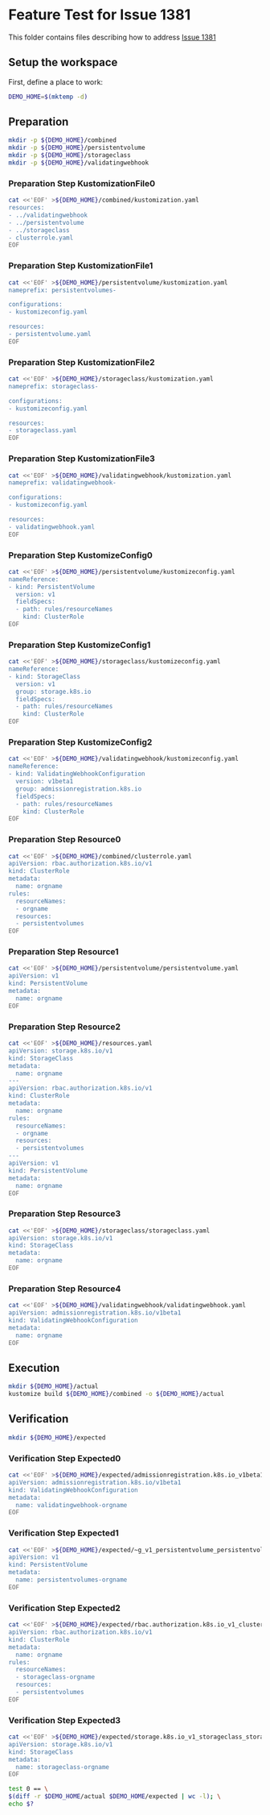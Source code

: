 # Feature Test for Issue 1381


This folder contains files describing how to address [Issue 1381](https://github.com/kubernetes-sigs/kustomize/issues/1381)

## Setup the workspace

First, define a place to work:

<!-- @makeWorkplace @test -->
```bash
DEMO_HOME=$(mktemp -d)
```

## Preparation

<!-- @makeDirectories @test -->
```bash
mkdir -p ${DEMO_HOME}/combined
mkdir -p ${DEMO_HOME}/persistentvolume
mkdir -p ${DEMO_HOME}/storageclass
mkdir -p ${DEMO_HOME}/validatingwebhook
```

### Preparation Step KustomizationFile0

<!-- @createKustomizationFile0 @test -->
```bash
cat <<'EOF' >${DEMO_HOME}/combined/kustomization.yaml
resources:
- ../validatingwebhook
- ../persistentvolume
- ../storageclass
- clusterrole.yaml
EOF
```


### Preparation Step KustomizationFile1

<!-- @createKustomizationFile1 @test -->
```bash
cat <<'EOF' >${DEMO_HOME}/persistentvolume/kustomization.yaml
nameprefix: persistentvolumes-

configurations:
- kustomizeconfig.yaml

resources:
- persistentvolume.yaml
EOF
```


### Preparation Step KustomizationFile2

<!-- @createKustomizationFile2 @test -->
```bash
cat <<'EOF' >${DEMO_HOME}/storageclass/kustomization.yaml
nameprefix: storageclass-

configurations:
- kustomizeconfig.yaml

resources:
- storageclass.yaml
EOF
```


### Preparation Step KustomizationFile3

<!-- @createKustomizationFile3 @test -->
```bash
cat <<'EOF' >${DEMO_HOME}/validatingwebhook/kustomization.yaml
nameprefix: validatingwebhook-

configurations:
- kustomizeconfig.yaml

resources:
- validatingwebhook.yaml
EOF
```


### Preparation Step KustomizeConfig0

<!-- @createKustomizeConfig0 @test -->
```bash
cat <<'EOF' >${DEMO_HOME}/persistentvolume/kustomizeconfig.yaml
nameReference:
- kind: PersistentVolume
  version: v1
  fieldSpecs:
  - path: rules/resourceNames
    kind: ClusterRole
EOF
```


### Preparation Step KustomizeConfig1

<!-- @createKustomizeConfig1 @test -->
```bash
cat <<'EOF' >${DEMO_HOME}/storageclass/kustomizeconfig.yaml
nameReference:
- kind: StorageClass
  version: v1
  group: storage.k8s.io
  fieldSpecs:
  - path: rules/resourceNames
    kind: ClusterRole
EOF
```


### Preparation Step KustomizeConfig2

<!-- @createKustomizeConfig2 @test -->
```bash
cat <<'EOF' >${DEMO_HOME}/validatingwebhook/kustomizeconfig.yaml
nameReference:
- kind: ValidatingWebhookConfiguration
  version: v1beta1
  group: admissionregistration.k8s.io
  fieldSpecs:
  - path: rules/resourceNames
    kind: ClusterRole
EOF
```


### Preparation Step Resource0

<!-- @createResource0 @test -->
```bash
cat <<'EOF' >${DEMO_HOME}/combined/clusterrole.yaml
apiVersion: rbac.authorization.k8s.io/v1
kind: ClusterRole
metadata:
  name: orgname
rules:
  resourceNames:
  - orgname
  resources:
  - persistentvolumes
EOF
```


### Preparation Step Resource1

<!-- @createResource1 @test -->
```bash
cat <<'EOF' >${DEMO_HOME}/persistentvolume/persistentvolume.yaml
apiVersion: v1
kind: PersistentVolume
metadata:
  name: orgname
EOF
```


### Preparation Step Resource2

<!-- @createResource2 @test -->
```bash
cat <<'EOF' >${DEMO_HOME}/resources.yaml
apiVersion: storage.k8s.io/v1
kind: StorageClass
metadata:
  name: orgname
---
apiVersion: rbac.authorization.k8s.io/v1
kind: ClusterRole
metadata:
  name: orgname
rules:
  resourceNames:
  - orgname
  resources:
  - persistentvolumes
---
apiVersion: v1
kind: PersistentVolume
metadata:
  name: orgname
EOF
```


### Preparation Step Resource3

<!-- @createResource3 @test -->
```bash
cat <<'EOF' >${DEMO_HOME}/storageclass/storageclass.yaml
apiVersion: storage.k8s.io/v1
kind: StorageClass
metadata:
  name: orgname
EOF
```


### Preparation Step Resource4

<!-- @createResource4 @test -->
```bash
cat <<'EOF' >${DEMO_HOME}/validatingwebhook/validatingwebhook.yaml
apiVersion: admissionregistration.k8s.io/v1beta1
kind: ValidatingWebhookConfiguration
metadata:
  name: orgname
EOF
```

## Execution

<!-- @build @test -->
```bash
mkdir ${DEMO_HOME}/actual
kustomize build ${DEMO_HOME}/combined -o ${DEMO_HOME}/actual
```

## Verification

<!-- @createExpectedDir @test -->
```bash
mkdir ${DEMO_HOME}/expected
```


### Verification Step Expected0

<!-- @createExpected0 @test -->
```bash
cat <<'EOF' >${DEMO_HOME}/expected/admissionregistration.k8s.io_v1beta1_validatingwebhookconfiguration_validatingwebhook-orgname.yaml
apiVersion: admissionregistration.k8s.io/v1beta1
kind: ValidatingWebhookConfiguration
metadata:
  name: validatingwebhook-orgname
EOF
```


### Verification Step Expected1

<!-- @createExpected1 @test -->
```bash
cat <<'EOF' >${DEMO_HOME}/expected/~g_v1_persistentvolume_persistentvolumes-orgname.yaml
apiVersion: v1
kind: PersistentVolume
metadata:
  name: persistentvolumes-orgname
EOF
```


### Verification Step Expected2

<!-- @createExpected2 @test -->
```bash
cat <<'EOF' >${DEMO_HOME}/expected/rbac.authorization.k8s.io_v1_clusterrole_orgname.yaml
apiVersion: rbac.authorization.k8s.io/v1
kind: ClusterRole
metadata:
  name: orgname
rules:
  resourceNames:
  - storageclass-orgname
  resources:
  - persistentvolumes
EOF
```


### Verification Step Expected3

<!-- @createExpected3 @test -->
```bash
cat <<'EOF' >${DEMO_HOME}/expected/storage.k8s.io_v1_storageclass_storageclass-orgname.yaml
apiVersion: storage.k8s.io/v1
kind: StorageClass
metadata:
  name: storageclass-orgname
EOF
```


<!-- @compareActualToExpected @test -->
```bash
test 0 == \
$(diff -r $DEMO_HOME/actual $DEMO_HOME/expected | wc -l); \
echo $?
```

